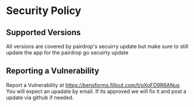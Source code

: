 # Security Policy

## Supported Versions

All versions are covered by pairdrop's secuirry update but make sure to still update the app for the pairdrop go secuirty update

## Reporting a Vulnerability

Report a Vulnerability at https://bensforms.fillout.com/t/pXoFD9R6ANus
You will expect an upadate by email.
If its approved we will fix it and post a update via github if needed.
